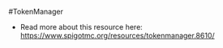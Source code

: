 #TokenManager

- Read more about this resource here: https://www.spigotmc.org/resources/tokenmanager.8610/
